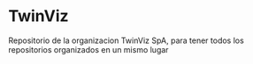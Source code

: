 # TwinViz 
Repositorio de la organizacion TwinViz SpA, para tener todos los repositorios organizados en un mismo lugar

